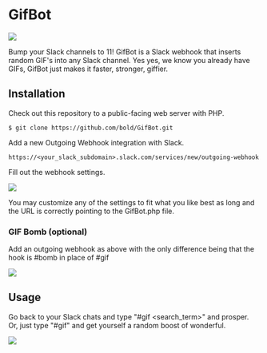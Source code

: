 GifBot
======

<img src="http://hellobold.com/gifbot/gifbot-logo.gif" />

Bump your Slack channels to 11! GifBot is a Slack webhook that inserts random GIF's into any Slack channel. Yes yes, we know you already have GIFs, GifBot just makes it faster, stronger, giffier.

## Installation

Check out this repository to a public-facing web server with PHP.

```
$ git clone https://github.com/bold/GifBot.git
```

Add a new Outgoing Webhook integration with Slack.

```
https://<your_slack_subdomain>.slack.com/services/new/outgoing-webhook
```

Fill out the webhook settings.

<img src="http://hellobold.com/gifbot/gifbot-setup.jpg" />

You may customize any of the settings to fit what you like best as long and the URL is correctly pointing to the GifBot.php file.

### GIF Bomb (optional)

Add an outgoing webhook as above with the only difference being that the hook is #bomb in place of #gif

<img src="http://hellobold.com/gifbot/gifbot-setup2.jpg?new" />

## Usage

Go back to your Slack chats and type "#gif &lt;search_term&gt;" and prosper. Or, just type "#gif" and get yourself a random boost of wonderful.

<img src="http://hellobold.com/gifbot/gifbot-demo.jpg" />
